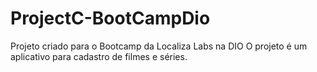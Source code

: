# ProjectC-BootCampDio
Projeto criado para o Bootcamp da Localiza Labs na DIO
O projeto é um aplicativo para cadastro de filmes e séries.
